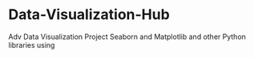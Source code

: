 # Data-Visualization-Hub
Adv Data Visualization Project Seaborn and Matplotlib and other Python libraries using
